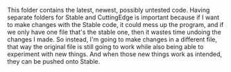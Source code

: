 This folder contains the latest, newest, possibly untested code. Having separate folders for Stable and CuttingEdge is important because if I want to make changes with the Stable code, it could mess up the program, and if we only have one file that's the stable one, then it wastes time undoing the changes I made. So instead, I'm going to make changes in a different file, that way the original file is still going to work while also being able to experiment with new things. And when those new things work as intended, they can be pushed onto Stable. 

